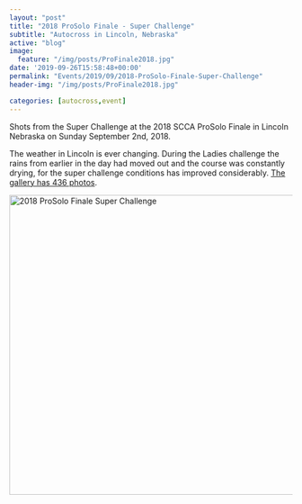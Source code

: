```yaml
---
layout: "post"
title: "2018 ProSolo Finale - Super Challenge"
subtitle: "Autocross in Lincoln, Nebraska"
active: "blog"
image:
  feature: "/img/posts/ProFinale2018.jpg"
date: '2019-09-26T15:58:48+00:00'
permalink: "Events/2019/09/2018-ProSolo-Finale-Super-Challenge"
header-img: "/img/posts/ProFinale2018.jpg"

categories: [autocross,event]
---
```

Shots from the Super Challenge at the 2018 SCCA ProSolo Finale in Lincoln Nebraska on Sunday September 2nd, 2018.

The weather in Lincoln is ever changing. During the Ladies challenge the rains from earlier in the day had moved out and the course was constantly drying, for the super challenge conditions has improved considerably.&nbsp;<a href="https://www.flickr.com/photos/chammond/albums/72157697956036072" target="_blank">The gallery has 436&nbsp;photos</a>.

<a data-flickr-embed="true" data-footer="true" data-header="true" href="https://www.flickr.com/photos/chammond/albums/72157697956036072" title="2018 ProSolo Finale Super Challenge"><img alt="2018 ProSolo Finale Super Challenge" height="533" src="https://live.staticflickr.com/1885/29647800617_fd10a1c069_c.jpg" width="800" /></a><script async src="https://embedr.flickr.com/assets/client-code.js" charset="utf-8"></script>
